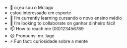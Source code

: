- 👋 oi,eu sou o Mr.Iago
- estou interessado em esporte
- 🌱 I’m currently learning cursando o novo ensino médio
- 💞️ I’m looking to collaborate on ganhar dinheiro fácil
- 📫 How to reach me (00)123456789
- 😄 Pronouns: mr. Iago
- ⚡ Fun fact: curiosidade sobre a mente 

<!---
iagolindo22/iagolindo22 is a ✨ special ✨ repository because its `README.md` (this file) appears on your GitHub profile.
You can click the Preview link to take a look at your changes.
--->
